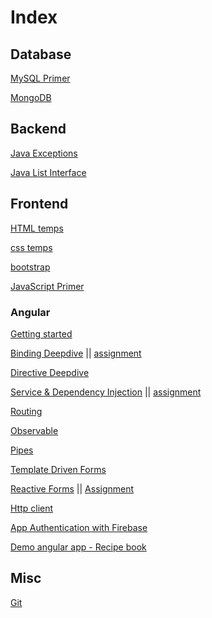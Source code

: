 <h1> Index </h1>

<h2>Database</h2>

[MySQL Primer](https://jaysiddhapura-eng.github.io/MySQL-Primer/) 

[MongoDB](https://jaysiddhapura-eng.github.io/MongoDB/)


<h2>Backend</h2>

[Java Exceptions](https://jaysiddhapura-eng.github.io/JavaExceptions/)

[Java List Interface](https://jaysiddhapura-eng.github.io/List/)


<h2>Frontend</h2>

[HTML temps](https://github.com/jaySiddhapura-eng/htmlTamplets)

[css temps](https://github.com/jaySiddhapura-eng/css)

[bootstrap](https://jaysiddhapura-eng.github.io/bootstrap/)

[JavaScript Primer](https://jaysiddhapura-eng.github.io/JavaScript-Notes/)


<h3>Angular</h3>

[Getting started](https://github.com/jaySiddhapura-eng/angularCourse)

[Binding Deepdive](https://github.com/jaySiddhapura-eng/AngularBindingsDeepDive) || [assignment](https://github.com/jaySiddhapura-eng/ch5Assignment)

[Directive Deepdive](https://github.com/jaySiddhapura-eng/directive-deepdive-ch7) 

[Service & Dependency Injection](https://github.com/jaySiddhapura-eng/angular-service-ch9) || [assignment](https://github.com/jaySiddhapura-eng/angular-service-assignment-ch9)

[Routing](https://github.com/jaySiddhapura-eng/routing-ch11)

[Observable](https://github.com/jaySiddhapura-eng/custom-observable-ch13)

[Pipes](https://github.com/jaySiddhapura-eng/pipe-ch17)

[Template Driven Forms](https://github.com/jaySiddhapura-eng/form-control-ch15)

[Reactive Forms](https://github.com/jaySiddhapura-eng/reactive-form-ch15) || [Assignment](https://github.com/jaySiddhapura-eng/form-reactive-assignment-ch15)

[Http client](https://github.com/jaySiddhapura-eng/http-ch18)

[App Authentication with Firebase](https://github.com/jaySiddhapura-eng/authentication-ch20)

[Demo angular app - Recipe book](https://github.com/jaySiddhapura-eng/angularCourseProject)


<h2>Misc</h2>

[Git](https://jaysiddhapura-eng.github.io/Git-strategy/)








